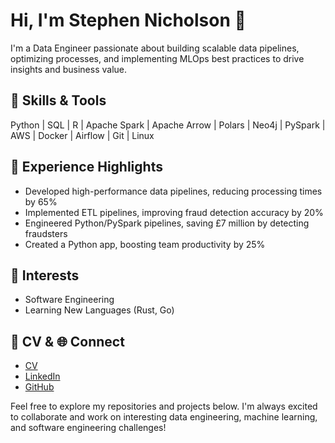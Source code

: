 # Hi, I'm Stephen Nicholson 👋

I'm a Data Engineer passionate about building scalable data pipelines, optimizing processes, and implementing MLOps best practices to drive insights and business value.

## 🔧 Skills & Tools
Python | SQL | R | Apache Spark | Apache Arrow | Polars | Neo4j | PySpark | AWS | Docker | Airflow | Git | Linux

## 💼 Experience Highlights
- Developed high-performance data pipelines, reducing processing times by 65%
- Implemented ETL pipelines, improving fraud detection accuracy by 20%
- Engineered Python/PySpark pipelines, saving £7 million by detecting fraudsters
- Created a Python app, boosting team productivity by 25%

## 🌟 Interests
- Software Engineering
- Learning New Languages (Rust, Go)

## 📄 CV & 🌐 Connect
- [CV](https://github.com/stephen-a-nicholson/stephen-a-nicholson/blob/main/Stephen_Nicholson_CV.pdf)
- [LinkedIn](https://www.linkedin.com/in/stephen-nicholson/)
- [GitHub](https://github.com/stephen-a-nicholson)

Feel free to explore my repositories and projects below. I'm always excited to collaborate and work on interesting data engineering, machine learning, and software engineering challenges!
